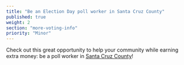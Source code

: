 ```yaml
---
title: "Be an Election Day poll worker in Santa Cruz County"
published: true
weight: 2
section: "more-voting-info"
priority: "Minor"
---
```


Check out this great opportunity to help your community while earning extra money: be a poll worker in [Santa Cruz County](http://votescount.com/Home/PollWorkerInformation.aspx)!
